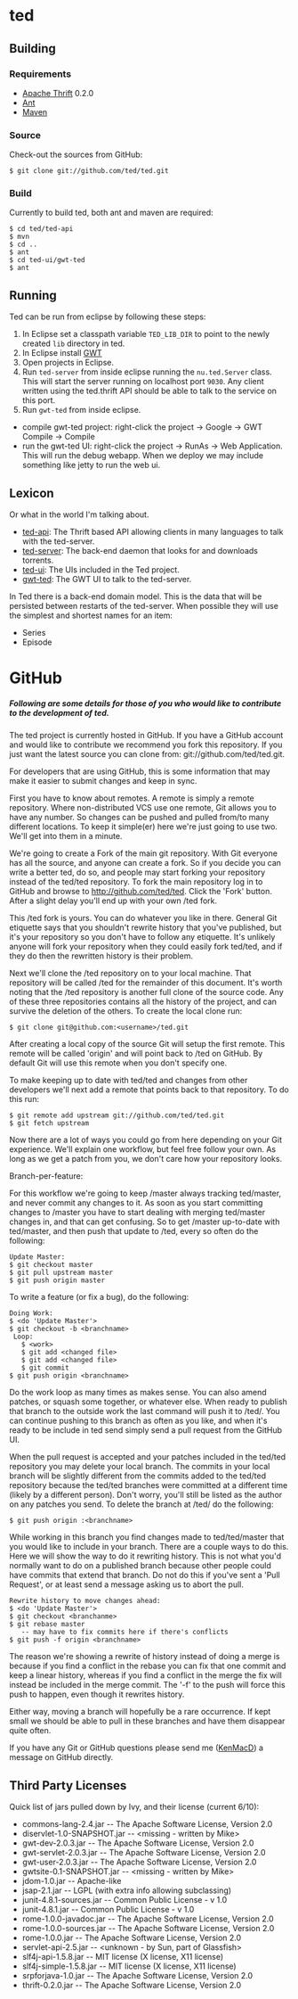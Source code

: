 ted
===

## Building ####################################################################

### Requirements ###############################################################
 * [Apache Thrift](http://incubator.apache.org/thrift/) 0.2.0
 * [Ant](http://ant.apache.org/)
 * [Maven](http://maven.apache.org/)

### Source #####################################################################
Check-out the sources from GitHub:

    $ git clone git://github.com/ted/ted.git

### Build ######################################################################
Currently to build ted, both ant and maven are required:

    $ cd ted/ted-api
    $ mvn
    $ cd ..
    $ ant
    $ cd ted-ui/gwt-ted
    $ ant

## Running #####################################################################
Ted can be run from eclipse by following these steps:

 1. In Eclipse set a classpath variable `TED_LIB_DIR` to point to the newly
 created `lib` directory in ted.
 2. In Eclipse install [GWT](https://code.google.com/webtoolkit/usingeclipse.html)
 3. Open projects in Eclipse.
 4. Run `ted-server` from inside eclipse running the `nu.ted.Server` class.
This will start the server running on localhost port `9030`. Any client written
using the ted.thrift API should be able to talk to the service on this port.
 5. Run `gwt-ted` from inside eclipse.
   * compile gwt-ted project: right-click the project -> Google -> GWT Compile
   -> Compile
   * run the gwt-ted UI: right-click the project -> RunAs -> Web Application.
   This will run the debug webapp. When we deploy we may include something like
   jetty to run the web ui.

## Lexicon #####################################################################

Or what in the world I'm talking about.

 * [ted-api](http://github.com/ted/ted/tree/master/ted-api): The Thrift based
 API allowing clients in many languages to talk with the ted-server.
 * [ted-server](http://github.com/ted/ted/tree/master/ted-server): The back-end
 daemon that looks for and downloads torrents.
 * [ted-ui](http://github.com/ted/ted/tree/master/ted-ui): The UIs included in
 the Ted project.
 * [gwt-ted](http://github.com/ted/ted/tree/master/ted-ui/gwt-ted): The GWT UI
 to talk to the ted-server.

In Ted there is a back-end domain model. This is the data that will be
persisted between restarts of the ted-server. When possible they will
use the simplest and shortest names for an item:

 * Series
 * Episode

GitHub
=====

##### Following are some details for those of you who would like to contribute to the development of ted.
The ted project is currently hosted in GitHub. If you have a GitHub account and
would like to contribute we recommend you fork this repository. If you just want
the latest source you can clone from: git://github.com/ted/ted.git.

For developers that are using GitHub, this is some information that may make it
easier to submit changes and keep in sync.

First you have to know about remotes. A remote is simply a remote repository.
Where non-distributed VCS use one remote, Git allows you to have any number. So
changes can be pushed and pulled from/to many different locations. To keep it
simple(er) here we're just going to use two. We'll get into them in a minute.

We're going to create a Fork of the main git repository. With Git everyone has
all the source, and anyone can create a fork. So if you decide you can write a
better ted, do so, and people may start forking your repository instead of the
ted/ted repository. To fork the main repository log in to GitHub and browse to
http://github.com/ted/ted. Click the 'Fork' button. After a slight delay you'll
end up with your own <username>/ted fork.

This <username>/ted fork is yours. You can do whatever you like in there.
General Git etiquette says that you shouldn't rewrite history that you've
published, but it's your repository so you don't have to follow any etiquette.
It's unlikely anyone will fork your repository when they could easily fork
ted/ted, and if they do then the rewritten history is their problem.

Next we'll clone the <username>/ted repository on to your local machine. That
repository will be called <local>/ted for the remainder of this document. It's
worth noting that the <local>/ted repository is another full clone of the source
code. Any of these three repositories contains all the history of the project,
and can survive the deletion of the others. To create the local clone run:

    $ git clone git@github.com:<username>/ted.git

After creating a local copy of the source Git will setup the first remote. This
remote will be called 'origin' and will point back to <username>/ted on GitHub.
By default Git will use this remote when you don't specify one.

To make keeping up to date with ted/ted and changes from other developers we'll
next add a remote that points back to that repository. To do this run:

    $ git remote add upstream git://github.com/ted/ted.git
    $ git fetch upstream

Now there are a lot of ways you could go from here depending on your Git
experience. We'll explain one workflow, but feel free follow your own. As long
as we get a patch from you, we don't care how your repository looks.

Branch-per-feature:

For this workflow we're going to keep <username>/master always tracking
ted/master, and never commit any changes to it. As soon as you start committing
changes to <username>/master you have to start dealing with merging ted/master
changes in, and that can get confusing. So to get <local>/master up-to-date with
ted/master, and then push that update to <username>/ted, every so often do the
following:

    Update Master:
    $ git checkout master
    $ git pull upstream master
    $ git push origin master

To write a feature (or fix a bug), do the following:

    Doing Work:
    $ <do 'Update Master'>
    $ git checkout -b <branchname>
     Loop:
       $ <work>
       $ git add <changed file>
       $ git add <changed file>
       $ git commit
    $ git push origin <branchname>

Do the work loop as many times as makes sense. You can also amend patches, or
squash some together, or whatever else. When ready to publish that branch to the
outside work the last command will push it to <username>/ted/<branchname>. You
can continue pushing to this branch as often as you like, and when it's ready to
be include in ted send simply send a pull request from the GitHub UI.

When the pull request is accepted and your patches included in the ted/ted
repository you may delete your local branch. The commits in your local branch
will be slightly different from the commits added to the ted/ted repository
because the ted/ted branches were committed at a different time (likely by a
different person). Don't worry, you'll still be listed as the author on any
patches you send. To delete the branch at <username>/ted/<branchname> do the
following:

    $ git push origin :<branchname>

While working in this branch you find changes made to ted/ted/master that you
would like to include in your branch. There are a couple ways to do this. Here
we will show the way to do it rewriting history. This is not what you'd normally
want to do on a published branch because other people could have commits that
extend that branch. Do not do this if you've sent a 'Pull Request', or at least
send a message asking us to abort the pull.

    Rewrite history to move changes ahead:
    $ <do 'Update Master'>
    $ git checkout <branchanme>
    $ git rebase master
       -- may have to fix commits here if there's conflicts
    $ git push -f origin <branchname>

The reason we're showing a rewrite of history instead of doing a merge is
because if you find a conflict in the rebase you can fix that one commit and
keep a linear history, whereas if you find a conflict in the merge the fix will
instead be included in the merge commit. The '-f' to the push will force this
push to happen, even though it rewrites history.

Either way, moving a branch will hopefully be a rare occurrence. If kept small
we should be able to pull in these branches and have them disappear quite often.

If you have any Git or GitHub questions please send me ([KenMacD](http://github.com/inbox/new/KenMacD)) a message on GitHub directly.

## Third Party Licenses ########################################################

Quick list of jars pulled down by Ivy, and their license (current 6/10):

 * commons-lang-2.4.jar        --  The Apache Software License, Version 2.0
 * diservlet-1.0-SNAPSHOT.jar  --  <missing - written by Mike>
 * gwt-dev-2.0.3.jar           --  The Apache Software License, Version 2.0
 * gwt-servlet-2.0.3.jar       --  The Apache Software License, Version 2.0
 * gwt-user-2.0.3.jar          --  The Apache Software License, Version 2.0
 * gwtsite-0.1-SNAPSHOT.jar    --  <missing - written by Mike>
 * jdom-1.0.jar                --  Apache-like
 * jsap-2.1.jar                --  LGPL (with extra info allowing subclassing)
 * junit-4.8.1-sources.jar     --  Common Public License - v 1.0
 * junit-4.8.1.jar             --  Common Public License - v 1.0
 * rome-1.0.0-javadoc.jar      --  The Apache Software License, Version 2.0
 * rome-1.0.0-sources.jar      --  The Apache Software License, Version 2.0
 * rome-1.0.0.jar              --  The Apache Software License, Version 2.0
 * servlet-api-2.5.jar         --  <unknown - by Sun, part of Glassfish>
 * slf4j-api-1.5.8.jar         --  MIT license (X license, X11 license)
 * slf4j-simple-1.5.8.jar      --  MIT license (X license, X11 license)
 * srpforjava-1.0.jar          --  The Apache Software License, Version 2.0
 * thrift-0.2.0.jar            --  The Apache Software License, Version 2.0
